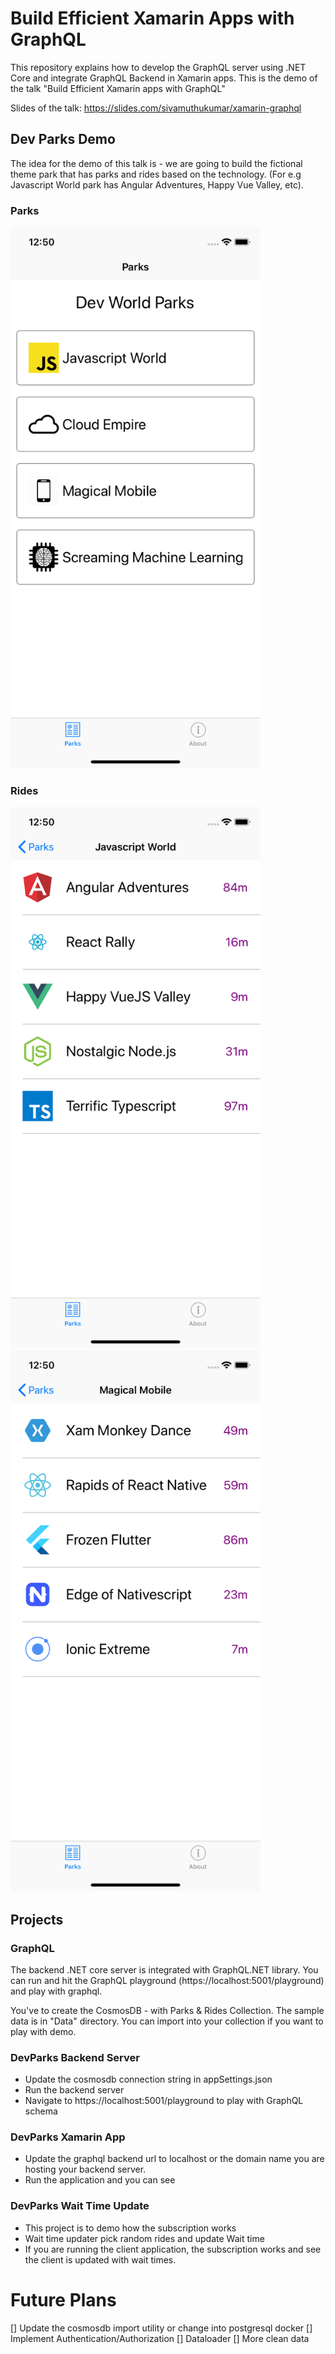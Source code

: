 # Build Efficient Xamarin Apps with GraphQL

This repository explains how to develop the GraphQL server using .NET Core and integrate GraphQL Backend in Xamarin apps. This is the demo of the talk "Build Efficient Xamarin apps with GraphQL"

Slides of the talk:
https://slides.com/sivamuthukumar/xamarin-graphql

## Dev Parks Demo

The idea for the demo of this talk is - we are going to build the fictional theme park that has parks and rides based on the technology. (For e.g Javascript World park has Angular Adventures, Happy Vue Valley, etc).

### Parks

<div>
    <img width="400" src="Docs/park.png"></img>
</div>

### Rides

<p float="left">
  <img src="Docs/js-ride.png" width="400" />
  <img src="Docs/mobile-ride.png" width="400" />  
</p>

## Projects

### GraphQL

The backend .NET core server is integrated with GraphQL.NET library.  You can run and hit the GraphQL playground (https://localhost:5001/playground) and play with graphql. 

You've to create the CosmosDB - with Parks & Rides Collection. The sample data is in "Data" directory. You can import into your collection if you want to play with demo.

### DevParks Backend Server

* Update the cosmosdb connection string in appSettings.json 
* Run the backend server
* Navigate to https://localhost:5001/playground to play with GraphQL schema

### DevParks Xamarin App

* Update the graphql backend url to localhost or the domain name you are hosting your backend server.
* Run the application and you can see

### DevParks Wait Time Update

* This project is to demo how the subscription works
* Wait time updater pick random rides and update Wait time
* If you are running the client application, the subscription works and see the client is updated with wait times.

# Future Plans

[] Update the cosmosdb import utility or change into postgresql docker
[] Implement Authentication/Authorization
[] Dataloader
[] More clean data
